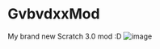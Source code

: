 # GvbvdxxMod
My brand new Scratch 3.0 mod :D
![image](https://user-images.githubusercontent.com/92550746/155454481-75091e0c-e26d-435a-adb8-7b9e5e021487.png)
